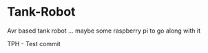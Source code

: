 Tank-Robot
==========

Avr based tank robot ... maybe some raspberry pi to go along with it

TPH - Test commit
